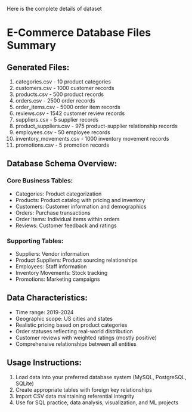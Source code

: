 Here is the complete details of dataset


# E-Commerce Database Files Summary

## Generated Files:
1. categories.csv - 10 product categories
2. customers.csv - 1000 customer records
3. products.csv - 500 product records
4. orders.csv - 2500 order records
5. order_items.csv - 5000 order item records
6. reviews.csv - 1542 customer review records
7. suppliers.csv - 5 supplier records
8. product_suppliers.csv - 975 product-supplier relationship records
9. employees.csv - 50 employee records
10. inventory_movements.csv - 1000 inventory movement records
11. promotions.csv - 5 promotion records

## Database Schema Overview:

### Core Business Tables:
- Categories: Product categorization
- Products: Product catalog with pricing and inventory
- Customers: Customer information and demographics
- Orders: Purchase transactions
- Order Items: Individual items within orders
- Reviews: Customer feedback and ratings

### Supporting Tables:
- Suppliers: Vendor information
- Product Suppliers: Product sourcing relationships
- Employees: Staff information
- Inventory Movements: Stock tracking
- Promotions: Marketing campaigns

## Data Characteristics:
- Time range: 2019-2024
- Geographic scope: US cities and states
- Realistic pricing based on product categories
- Order statuses reflecting real-world distribution
- Customer reviews with weighted ratings (mostly positive)
- Comprehensive relationships between all entities

## Usage Instructions:
1. Load data into your preferred database system (MySQL, PostgreSQL, SQLite)
2. Create appropriate tables with foreign key relationships
3. Import CSV data maintaining referential integrity
4. Use for SQL practice, data analysis, visualization, and ML projects
